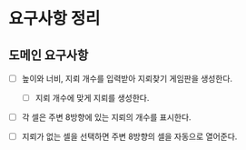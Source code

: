 # 요구사항 정리

## 도메인 요구사항
- [ ] 높이와 너비, 지뢰 개수를 입력받아 지뢰찾기 게임판을 생성한다.
  - [ ] 지뢰 개수에 맞게 지뢰를 생성한다.
- [ ] 각 셀은 주변 8방향에 있는 지뢰의 개수를 표시한다.
- [ ] 지뢰가 없는 셀을 선택하면 주변 8방향의 셀을 자동으로 열어준다.

